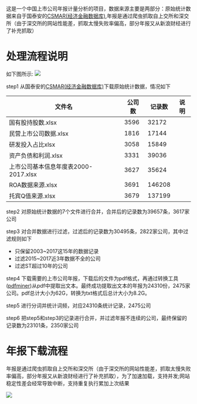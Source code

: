 这是一个中国上市公司年报计量分析的项目，数据来源主要是两部分：原始统计数据来自于国泰安的[CSMAR(经济金融数据库)](http://cn.gtadata.com/),年报是通过爬虫抓取自上交所和深交所（由于深交所的网站性能差，抓取太慢失败率偏高，部分年报又从新浪财经进行了补充抓取）


# 处理流程说明
如下图所示:
![](http://img.blog.lecaiwu.cn/tina/20190806上市公司计量分析数据处理流程.jpg)

step1 从国泰安的[CSMAR(经济金融数据库)](http://cn.gtadata.com/)下载原始统计数据，情况如下

| 文件名 | 公司数 | 记录数 | 说明 |
| --- | --- | --- | --- |
| 国有股持股数.xlsx | 3596 | 32172 |   |
| 民营上市公司数据.xlsx | 1816 | 17144 |   |
| 研发投入占比xlsx | 3058 | 15849 |   |
| 资产负债和利润.xlsx | 3331 | 39036 |   |
| 上市公司基本信息年度表2000-2017.xlsx | 3627 | 35624 |   |
| ROA数据来源.xlsx | 3691 | 146208 |   |
| 托宾Q值来源.xlsx | 3679 | 137199 |   |


step2 对原始统计数据的7个文件进行合并，合并后的记录数为39657条，3617家公司

step3 对合并数据进行过滤，过滤后的记录数为30495条，2822家公司，其中过滤规则如下

- 只保留2003~2017这15年的数据记录
- 过滤2015~2017近3年数据不全的公司
- 过滤ST超过10年的公司

step4 下载需要的上市公司年报，下载后的文件为pdf格式，再通过转换工具([pdfminer](https://github.com/euske/pdfminer))从pdf中提取出文本。最终成功提取出文本的年报为24310份，2475家公司。pdf总计大小为62G，转换为txt格式后总计大小为8.2G。

step5 进行分词并统计词频，对应24310条统计记录，2475公司

step6 把step5和step3的记录进行合并，并过滤年报不连续的公司，最终保留的记录数为23101条，2350家公司



# 年报下载流程

年报是通过爬虫抓取自上交所和深交所（由于深交所的网站性能差，抓取太慢失败率偏高，部分年报又从新浪财经进行了补充抓取），为了加速加载，支持并发;网站稳定性差会经常导致中断，支持重复执行累加上次结果

![](http://img.blog.lecaiwu.cn/tina/20190806上市公司年报下载流程.jpg)






